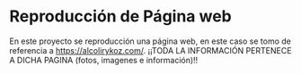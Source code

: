 # Reproducción de Página web
En este proyecto se reproducción una página web, en este caso se tomo de referencia a https://alcolirykoz.com/.
¡¡TODA LA INFORMACIÓN PERTENECE A DICHA PAGINA (fotos, imagenes e información)!!
